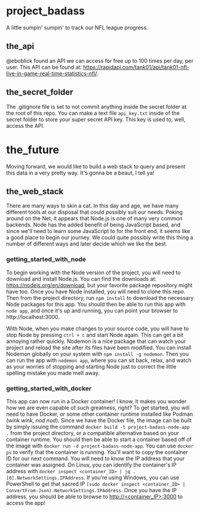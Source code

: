 # project_badass

A little sumpin' sumpin' to track our NFL league progress.

## the_api

@eboblick found an API we can access for free up to 100 times per day, per user. This API can be found at: https://rapidapi.com/tank01/api/tank01-nfl-live-in-game-real-time-statistics-nfl/. 

## the_secret_folder

The .gitignore file is set to not commit anything inside the secret folder at the root of this repo. You can make a text file `api_key.txt` inside of the secret folder to store your super secret API key. This key is used to, well, access the API.

# the_future

Moving forward, we would like to build a web stack to query and present this data in a very pretty way. It's gonna be a beaut, I tell ya!

## the_web_stack

There are many ways to skin a cat. In this day and age, we have many different tools at our disposal that could possibly suit our needs. Poking around on the Net, it appears that Node.js is one of many very common backends. Node has the added benefit of being JavaScript based, and since we'll need to learn some JavaScript to for the front end, it seems like a good place to begin our journey. We could quite possibly write this thing a number of different ways and later decide which we like the best.

### getting_started_with_node

To begin working with the Node version of the project, you will need to download and install Node.js. You can find the downloads at: https://nodejs.org/en/download, but your favorite package repository might have too. Once you have Node installed, you will need to clone this repo. Then from the project directory, run `npm install` to download the necessary Node packages for this app. You should then be able to run this app with `node app`, and once it's up and running, you can point your browser to http://localhost:3000.

With Node, when you make changes to your source code, you will have to stop Node by pressing `ctrl + c` and start Node again. This can get a bit annoying rather quickly. Nodemon is a nice package that can watch your project and reload the site after its files have been modified. You can install Nodemon globally on your system with `npm install -g nodemon`. Then you can run the app with `nodemon app`, where you can sit back, relax, and watch as your worries of stopping and starting Node just to correct the little spelling mistake you made melt away.

### getting_started_with_docker

This app can now run in a Docker container! I know, it makes you wonder how we are even capable of such greatness, right? To get started, you will need to have Docker, or some other container runtime installed like Podman (_wink wink, nod nod_). Since we have the Docker file, the image can be built by simply issuing the command `docker build -t project-badass-node-app .` from the project directory, or a compatible alternative based on your container runtime. You should then be able to start a container based off of the image with `docker run -d project-badass-node-app`. You can use `docker ps` to verify that the container is running. You'll want to copy the container ID for our next command. You will need to know the IP address that your container was assigned. On Linux, you can identify the container's IP address with `docker inspect <container_ID> | jq .[0].NetworkSettings.IPAddress`. If you're using Windows, you can use PowerShell to get that sacred IP `(sudo docker inspect <container_ID> | ConvertFrom-Json).NetworkSettings.IPAddress`. Once you have the IP address, you should be able to browse to [http://<container_IP>:3000](http://<container_IP>:3000) to access the app!
